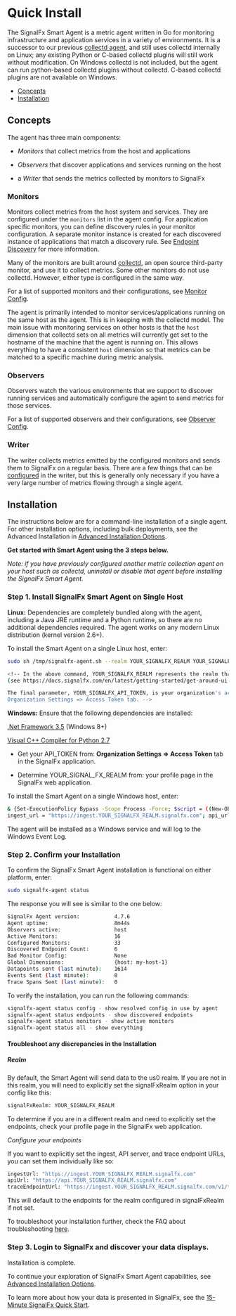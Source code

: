 <!--- OVERVIEW --->
# Quick Install


The SignalFx Smart Agent is a metric agent written in Go for monitoring infrastructure and application services in a variety of environments. It is a successor to our previous [collectd agent](https://github.com/signalfx/collectd), and still uses collectd internally on Linux; any existing Python or C-based collectd plugins will still work without modification. On Windows collectd is not included, but the agent can run python-based collectd plugins without collectd. C-based collectd plugins are not available on Windows.

 - [Concepts](#concepts)
 - [Installation](#installation)


## Concepts

The agent has three main components:

* _Monitors_ that collect metrics from the host and applications

* _Observers_ that discover applications and services running on the host

* a _Writer_ that sends the metrics collected by monitors to SignalFx


### Monitors

Monitors collect metrics from the host system and services.  They are
configured under the `monitors` list in the agent config.  For
application specific monitors, you can define discovery rules in your monitor
configuration. A separate monitor instance is created for each discovered
instance of applications that match a discovery rule. See [Endpoint
Discovery](./auto-discovery.md) for more information.

Many of the monitors are built around [collectd](https://collectd.org), an open
source third-party monitor, and use it to collect metrics. Some other monitors
do not use collectd. However, either type is configured in the same way.

For a list of supported monitors and their configurations,
see [Monitor Config](./monitor-config.md).

The agent is primarily intended to monitor services/applications running on the
same host as the agent.  This is in keeping with the collectd model.  The main
issue with monitoring services on other hosts is that the `host` dimension that
collectd sets on all metrics will currently get set to the hostname of the
machine that the agent is running on.  This allows everything to have a
consistent `host` dimension so that metrics can be matched to a specific
machine during metric analysis.

### Observers

Observers watch the various environments that we support to discover running
services and automatically configure the agent to send metrics for those
services.

For a list of supported observers and their configurations,
see [Observer Config](./observer-config.md).

### Writer
The writer collects metrics emitted by the configured monitors and sends them
to SignalFx on a regular basis.  There are a few things that can be
[configured](./config-schema.md#writer) in the writer, but this is generally only necessary if you have a very large number of metrics flowing through a single agent.


## Installation

The instructions below are for a command-line installation of a single agent. For other installation options, including bulk deployments, see the Advanced Installation in [Advanced Installation Options](./advanced-install-options.md).

__Get started with Smart Agent using the 3 steps below.__

_Note: if you have previously configured another metric collection agent on your host such as collectd, uninstall or disable that agent before installing the SignalFx Smart Agent._

### Step 1. Install SignalFx Smart Agent on Single Host 

__Linux:__ Dependencies are completely bundled along with the agent, including a Java JRE runtime and a Python runtime, so there are no additional dependencies required. The agent works on any modern Linux distribution (kernel version 2.6+).

To install the Smart Agent on a single Linux host, enter:

```sh curl -sSL https://dl.signalfx.com/signalfx-agent.sh > /tmp/signalfx-agent.sh
sudo sh /tmp/signalfx-agent.sh --realm YOUR_SIGNALFX_REALM YOUR_SIGNALFX_API_TOKEN

<!-- In the above command, YOUR_SIGNALFX_REALM represents the realm that is shown on your profile page
(see https://docs.signalfx.com/en/latest/getting-started/get-around-ui.html#user-profile-avatar-and-color-theme)

The final parameter, YOUR_SIGNALFX_API_TOKEN, is your organization's access taken, which is shown in the
Organization Settings => Access Token tab. -->
```

__Windows:__ Ensure that the following dependencies are installed:

[.Net Framework 3.5](https://docs.microsoft.com/en-us/dotnet/framework/install/dotnet-35-windows-10) (Windows 8+)

[Visual C++ Compiler for Python 2.7](https://www.microsoft.com/EN-US/DOWNLOAD/DETAILS.ASPX?ID=44266)

* Get your API\_TOKEN from:  __Organization Settings => Access Token__ tab in the SignalFx application.

* Determine YOUR\_SIGNAL\_FX_REALM from: your profile page in the SignalFx web application.

To install the Smart Agent on a single Windows host, enter:

```sh
& {Set-ExecutionPolicy Bypass -Scope Process -Force; $script = ((New-Object System.Net.WebClient).DownloadString('https://dl.signalfx.com/signalfx-agent.ps1')); $params = @{access_token = "YOUR_SIGNALFX_API_TOKEN"};; 
ingest_url = "https://ingest.YOUR_SIGNALFX_REALM.signalfx.com"; api_url = "https://api.YOUR_SIGNALFX_REALM.signalfx.com"}; Invoke-Command -ScriptBlock ([scriptblock]::Create(". {$script} $(&{$args} @params)"))}
```

The agent will be installed as a Windows service and will log to the Windows Event Log.


### Step 2. Confirm your Installation 

To confirm the SignalFx Smart Agent installation is functional on either platform, enter:

```sh
sudo signalfx-agent status
```

The response you will see is similar to the one below:

```sh
SignalFx Agent version:           4.7.6
Agent uptime:                     8m44s
Observers active:                 host
Active Monitors:                  16
Configured Monitors:              33
Discovered Endpoint Count:        6
Bad Monitor Config:               None
Global Dimensions:                {host: my-host-1}
Datapoints sent (last minute):    1614
Events Sent (last minute):        0
Trace Spans Sent (last minute):   0
```

To verify the installation, you can run the following commands:

```sh
signalfx-agent status config - show resolved config in use by agent
signalfx-agent status endpoints - show discovered endpoints
signalfx-agent status monitors - show active monitors
signalfx-agent status all - show everything
```

#### Troubleshoot any discrepancies in the Installation 

##### Realm 

By default, the Smart Agent will send data to the us0 realm. If you are not in this realm, you will need to explicitly set the signalFxRealm option in your config like this:


```sh
signalFxRealm: YOUR_SIGNALFX_REALM
```


To determine if you are in a different realm and need to explicitly set the endpoints, check your profile page in the SignalFx web application.

_Configure your endpoints_

If you want to explicitly set the ingest, API server, and trace endpoint URLs, you can set them individually like so:


```sh
ingestUrl: "https://ingest.YOUR_SIGNALFX_REALM.signalfx.com"
apiUrl: "https://api.YOUR_SIGNALFX_REALM.signalfx.com"
traceEndpointUrl: "https://ingest.YOUR_SIGNALFX_REALM.signalfx.com/v1/trace"
```

This will default to the endpoints for the realm configured in signalFxRealm if not set.

To troubleshoot your installation further, check the FAQ about troubleshooting [here](./faq.md).


### Step 3. Login to SignalFx and discover your data displays. 

Installation is complete.

To continue your exploration of SignalFx Smart Agent capabilities, see [Advanced Installation Options](./advanced-install-options.md).

To learn more about how your data is presented in SignalFx, see the [15-Minute SignalFx Quick Start](https://docs.signalfx.com/en/latest/getting-started/quick-start.html).
